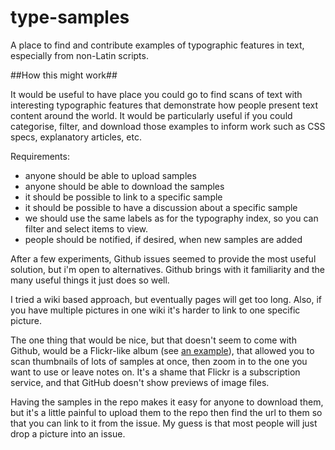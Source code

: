 # type-samples
A place to find and contribute examples of typographic features in text, especially from non-Latin scripts.


##How this might work##

It would be useful to have place you could go to find scans of text with interesting typographic features that demonstrate how people present text content around the world.  It would be particularly useful if you could categorise, filter, and download those examples to inform work such as CSS specs, explanatory articles, etc.

Requirements:
- anyone should be able to upload samples
- anyone should be able to download the samples
- it should be possible to link to a specific sample 
- it should be possible to have a discussion about a specific sample
- we should use the same labels as for the typography index, so you can filter and select items to view.
- people should be notified, if desired, when new samples are added

After a few experiments, Github issues seemed to provide the most useful solution, but i'm open to alternatives. Github brings with it familiarity and the many useful things it just does so well.

I tried a wiki based approach, but eventually pages will get too long. Also, if you have multiple pictures in one wiki it's harder to link to one specific picture.

The one thing that would be nice, but that doesn't seem to come with Github, would be a Flickr-like album (see [an example](https://www.flickr.com/photos/ishida/albums/72157650248400402)), that allowed you to scan thumbnails of lots of samples at once, then zoom in to the one you want to use or leave notes on. It's a shame that Flickr is a subscription service, and that GitHub doesn't show previews of image files.

Having the samples in the repo makes it easy for anyone to download them, but it's a little painful to upload them to the repo then find the url to them so that you can link to it from the issue.  My guess is that most people will just drop a picture into an issue.
